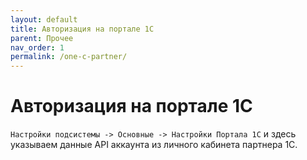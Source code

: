 ```yaml
---
layout: default
title: Авторизация на портале 1С
parent: Прочее
nav_order: 1
permalink: /one-c-partner/
---
```


# Авторизация на портале 1С

`Настройки подсистемы -> Основные -> Настройки Портала 1С` и здесь указываем данные API аккаунта из личного кабинета партнера 1С.
